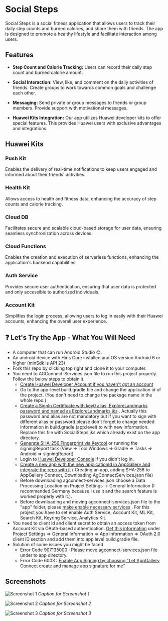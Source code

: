# Social Steps

Social Steps is a social fitness application that allows users to track their daily step counts and burned calories, and share them with friends. The app is designed to promote a healthy lifestyle and facilitate interaction among users.

## Features

- **Step Count and Calorie Tracking:** Users can record their daily step count and burned calorie amount.

- **Social Interaction:** View, like, and comment on the daily activities of friends. Create groups to work towards common goals and challenge each other.

- **Messaging:** Send private or group messages to friends or group members. Provide support with motivational messages.

- **Huawei Kits Integration:** Our app utilizes Huawei developer kits to offer special features. This provides Huawei users with exclusive advantages and integrations.


## Huawei Kits

### Push Kit
Enables the delivery of real-time notifications to keep users engaged and informed about their friends' activities.

### Health Kit
Allows access to health and fitness data, enhancing the accuracy of step counts and calorie tracking.

### Cloud DB
Facilitates secure and scalable cloud-based storage for user data, ensuring seamless synchronization across devices.

### Cloud Functions
Enables the creation and execution of serverless functions, enhancing the application's backend capabilities.

### Auth Service
Provides secure user authentication, ensuring that user data is protected and only accessible to authorized individuals.

### Account Kit
Simplifies the login process, allowing users to log in easily with their Huawei accounts, enhancing the overall user experience.



## ❓ Let's Try the App - What You Will Need

- A computer that can run Android Studio 😊.
- An android device with Hms Core installed and OS version Android 6 or higher (minSdk is API 23)
- Fork this repo by clicking top right and clone it to your computer.
- You need to AGConnect-Services.json file to run this project properly. Follow the below steps to
  obtain it.
    - [Create Huawei Developer Account if you haven't got an account](https://developer.huawei.com/consumer/en/doc/start/10104)
    - Go to the app-level build.gradle file and change the application id of the project. (You don't need to change the package name in the whole repo.)
    - [Create a SignIn Certificate with key0 alias, ExploreLandmarks password and named as ExploreLandmarks.jks](https://medium.com/@corruptedkernel/android-creating-a-signing-certificate-keystore-and-signing-your-apk-fa67fdd27cf)
      . Actually this password and alias are not mandatory but if you want to sign with different
      alias or password please don't forget to change needed information in build.gradle (app:level)
      to with new information. Replace this file with SocialSteps.jks which already exist on the
      app directory.
    - [Generate SHA-256 Fingerprint via Keytool](https://medium.com/@corruptedkernel/android-generating-fingerprint-from-a-keystore-jks-file-b624bacd90fd)
      or running the signingReport task (View => Tool Windows => Gradle => Tasks => Android =>
      signingReport)
    - Login to [Huawei Developer Console](https://developer.huawei.com/consumer/en/console) if you
      didn't log in.
    - [Create a new  app with the new applicationId in AppGallery and integrate the repo with it](https://medium.com/huawei-developers/android-integrating-your-apps-with-huawei-hms-core-1f1e2a090e98) (
      Creating an app, adding SHA-256 to AppGallery Connect, Downloading AgConnectServices.json file)
    - Before downloading agconnect-services.json choose a Data Processing Location on Project Settings
      -> General Information (I recommended Germany because I use it and the search feature is worked
      properly with it.).
    - Before downloading and moving agconnect-services.json file to the "app" folder,
      please [make enable necessary services](https://developer.huawei.com/consumer/en/doc/distribution/app/agc-help-enabling-service-0000001146598793)
      . For this project you have to set enable Auth Service, Account Kit, ML Kit, Search Kit, Keyring
      Service, Analytics Kit.
- You need to client id and client secret to obtain an access token from Account Kit via OAuth-based
  authentication. [Get this information](https://developer.huawei.com/consumer/en/doc/distribution/app/agc-help-appinfo-0000001100014694)
  under Project Settings => General Information => App information => OAuth 2.0 client ID section
  and add them into app level build.gradle file.
- Solution of some issues you might be faced
    - Error Code 907135000 : Please move agconnect-services.json file under to app directory.
    - Error Code 6003 : [Enable App Signing by choosing "Let AppGallery Connect create and manage app signature for me"](https://developer.huawei.com/consumer/en/doc/development/AppGallery-connect-Guides/agc-appsigning-newapp-0000001052418290)


## Screenshots

![Screenshot 1](https://github.com/Aziz-T/SocialStepsAndroid/assets/48774168/f82a506d-8040-41d3-a3e2-9292611f3203)
*Caption for Screenshot 1*

![Screenshot 2](https://github.com/Aziz-T/SocialStepsAndroid/assets/48774168/4f1e97a1-f263-459a-95b4-04a4aec308aa)
*Caption for Screenshot 2*

![Screenshot 3](https://github.com/Aziz-T/SocialStepsAndroid/assets/48774168/748d55f5-b481-4480-b9a7-12fa79377c2a)
*Caption for Screenshot 3*
